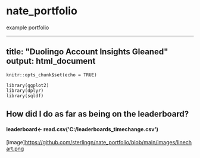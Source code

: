 # nate_portfolio
example portfolio


---
title: "Duolingo Account Insights Gleaned"
output: html_document
---

```{r setup, include=FALSE}
knitr::opts_chunk$set(echo = TRUE)
```
```{r, echo= FALSE,results='hide',message=FALSE,warning=FALSE}
library(ggplot2)
library(dplyr)
library(sqldf)
```
## How did I do as far as being on the leaderboard?

#### leaderboard<- read.csv('C:/leaderboards_timechange.csv')

[image]<https://github.com/sterlingn/nate_portfolio/blob/main/images/linechart.png>
